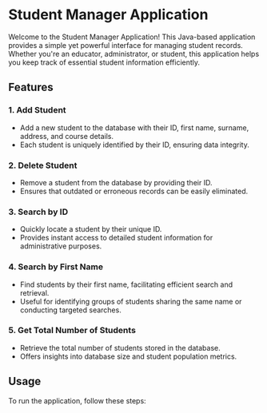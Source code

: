 
<body>

<h1>Student Manager Application</h1>

<p>Welcome to the Student Manager Application! This Java-based application provides a simple yet powerful interface for managing student records. Whether you're an educator, administrator, or student, this application helps you keep track of essential student information efficiently.</p>

<h2>Features</h2>
<h3>1. Add Student</h3>
<ul>
    <li>Add a new student to the database with their ID, first name, surname, address, and course details.</li>
    <li>Each student is uniquely identified by their ID, ensuring data integrity.</li>
</ul>

<h3>2. Delete Student</h3>
<ul>
    <li>Remove a student from the database by providing their ID.</li>
    <li>Ensures that outdated or erroneous records can be easily eliminated.</li>
</ul>

<h3>3. Search by ID</h3>
<ul>
    <li>Quickly locate a student by their unique ID.</li>
    <li>Provides instant access to detailed student information for administrative purposes.</li>
</ul>

<h3>4. Search by First Name</h3>
<ul>
    <li>Find students by their first name, facilitating efficient search and retrieval.</li>
    <li>Useful for identifying groups of students sharing the same name or conducting targeted searches.</li>
</ul>

<h3>5. Get Total Number of Students</h3>
<ul>
    <li>Retrieve the total number of students stored in the database.</li>
    <li>Offers insights into database size and student population metrics.</li>
</ul>

<h2>Usage</h2>

<p>To run the application, follow these steps:</p>


